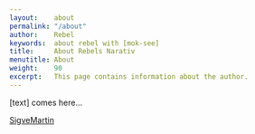 ```yaml
---
layout:    about
permalink: "/about"
author:    Rebel
keywords:  about rebel with [mok-see]
title:     About Rebels Narativ
menutitle: About
weight:    90
excerpt:   This page contains information about the author.
---
```

<script async defer src="https://buttons.github.io/buttons.js"></script>

[text] comes here... 

<p class="github-button-container">
<a class="github-button" href="https://github.com/SigveMartin" data-size="large" data-show-count="true" aria-label="Star SigveMartin on GitHub">SigveMartin</a>
</p>
